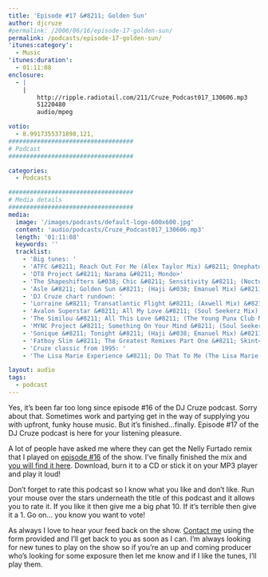 ```yaml
---
title: 'Episode #17 &#8211; Golden Sun'
author: djcruze
#permalink: /2006/06/16/episode-17-golden-sun/
permalink: /podcasts/episode-17-golden-sun/
'itunes:category':
  - Music
'itunes:duration':
  - 01:11:08
enclosure:
  - |
    |
        http://ripple.radiotail.com/211/Cruze_Podcast017_130606.mp3
        51220480
        audio/mpeg

votio:
  - 8.9917355371898,121,
###################################
# Podcast
###################################

categories:
  - Podcasts

###################################
# Media details
###################################
media:
  image: '/images/podcasts/default-logo-600x600.jpg'
  content: 'audio/podcasts/Cruze_Podcast017_130606.mp3'
  length: '01:11:08'
  keywords: ''
  tracklist:
    - 'Big tunes: '
    - 'ATFC &#8211; Reach Out For Me (Alex Taylor Mix) &#8211; Onephatdeeva'
    - 'DT8 Project &#8211; Narama &#8211; Mondo>'
    - 'The Shapeshifters &#038; Chic &#8211; Sensitivity &#8211; (Nocturnal Mix) &#8211; Positiva'
    - 'Asle &#8211; Golden Sun &#8211; (Haji &#038; Emanuel Mix) &#8211; CR2'
    - 'DJ Cruze chart rundown: '
    - 'Lorraine &#8211; Transatlantic Flight &#8211; (Axwell Mix) &#8211; Waterfall'
    - 'Avalon Superstar &#8211; All My Love &#8211; (Soul Seekerz Mix) &#8211; Avalon Superstar'
    - 'The Similou &#8211; All This Love &#8211; (The Young Punx Club Mix) &#8211; Direction'
    - 'MYNC Project &#8211; Something On Your Mind &#8211; (Soul Seekerz Mix) &#8211; Apollo'
    - 'Sonique &#8211; Tonight &#8211; (Haji &#038; Emanuel Mix) &#8211; Azuli'
    - 'Fatboy Slim &#8211; The Greatest Remixes Part One &#8211; Skint<'
    - 'Cruze classic from 1995: '
    - 'The Lisa Marie Experience &#8211; Do That To Me (The Lisa Marie Vocal Experience Mix Part 1) &#8211; White label'

layout: audio
tags:
  - podcast
---
```


Yes, it&#8217;s been far too long since episode #16 of the DJ Cruze podcast. Sorry about that. Sometimes work and partying get in the way of supplying you with upfront, funky house music. But it&#8217;s finished&#8230;finally. Episode #17 of the DJ Cruze podcast is here for your listening pleasure.

A lot of people have asked me where they can get the Nelly Furtado remix that I played on [episode #16][3] of the show. I&#8217;ve finally finished the mix and [you will find it here][4]. Download, burn it to a CD or stick it on your MP3 player and play it loud!

Don&#8217;t forget to rate this podcast so I know what you like and don&#8217;t like. Run your mouse over the stars underneath the title of this podcast and it allows you to rate it. If you like it then give me a big phat 10. If it&#8217;s terrible then give it a 1. Go on&#8230; you know you want to vote!

As always I love to hear your feed back on the show. [Contact me][5] using the form provided and I&#8217;ll get back to you as soon as I can. I&#8217;m always looking for new tunes to play on the show so if you&#8217;re an up and coming producer who&#8217;s looking for some exposure then let me know and if I like the tunes, I&#8217;ll play them.

[1]: http://ripple.radiotail.com/211/Cruze_Podcast017_130606.mp3
[2]: http://www.djcruze.co.uk/cms/podcasts/feed/rss2
[3]: http://www.djcruze.co.uk/cms/2006/05/22/episode-16-renegade-master/
[4]: http://www.djcruze.co.uk/cms/2006/06/09/nelly-furtado-man-eater-dj-cruze-funkfinders-remix-part-ii/
[5]: /contact
